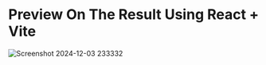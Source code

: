 # Preview On The Result Using React + Vite

![Screenshot 2024-12-03 233332](https://github.com/user-attachments/assets/9b99e0d4-1708-47af-b789-413588e164a5)
